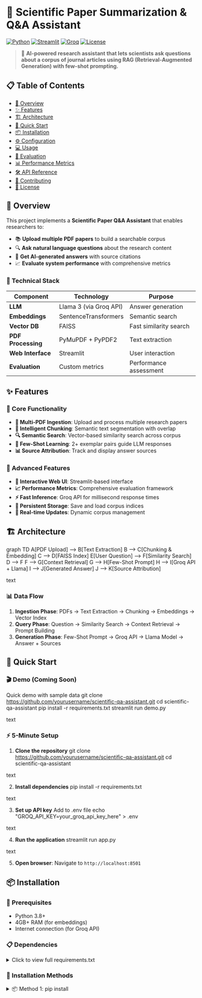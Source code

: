 
# 🔬 Scientific Paper Summarization & Q&A Assistant

[![Python](https://img.shields.io/badge/Python-3.8+-blue.svg)](https://python.org)
[![Streamlit](https://img.shields.io/badge/Streamlit-1.28+-red.svg)](https://streamlit.io)
[![Groq](https://img.shields.io/badge/Groq-API-green.svg)](https://groq.com)
[![License](https://img.shields.io/badge/License-MIT-yellow.svg)](LICENSE)

> 🚀 **AI-powered research assistant that lets scientists ask questions about a corpus of journal articles using RAG (Retrieval-Augmented Generation) with few-shot prompting.**

## 📋 Table of Contents

- [🎯 Overview](#-overview)
- [✨ Features](#-features)
- [🏗️ Architecture](#️-architecture)
- [🚀 Quick Start](#-quick-start)
- [📦 Installation](#-installation)
- [⚙️ Configuration](#️-configuration)
- [💻 Usage](#-usage)
- [🧪 Evaluation](#-evaluation)
- [📊 Performance Metrics](#-performance-metrics)
- [🛠️ API Reference](#️-api-reference)
- [🤝 Contributing](#-contributing)
- [📄 License](#-license)

## 🎯 Overview

This project implements a **Scientific Paper Q&A Assistant** that enables researchers to:

- 📚 **Upload multiple PDF papers** to build a searchable corpus
- 🔍 **Ask natural language questions** about the research content
- 🤖 **Get AI-generated answers** with source citations
- 📈 **Evaluate system performance** with comprehensive metrics

### 🔧 Technical Stack

| Component | Technology | Purpose |
|-----------|------------|---------|
| **LLM** | Llama 3 (via Groq API) | Answer generation |
| **Embeddings** | SentenceTransformers | Semantic search |
| **Vector DB** | FAISS | Fast similarity search |
| **PDF Processing** | PyMuPDF + PyPDF2 | Text extraction |
| **Web Interface** | Streamlit | User interaction |
| **Evaluation** | Custom metrics | Performance assessment |

## ✨ Features

### 🎯 Core Functionality
- **📄 Multi-PDF Ingestion**: Upload and process multiple research papers
- **🧩 Intelligent Chunking**: Semantic text segmentation with overlap
- **🔍 Semantic Search**: Vector-based similarity search across corpus
- **🤖 Few-Shot Learning**: 2+ exemplar pairs guide LLM responses
- **📊 Source Attribution**: Track and display answer sources

### 🌟 Advanced Features
- **🎨 Interactive Web UI**: Streamlit-based interface
- **📈 Performance Metrics**: Comprehensive evaluation framework
- **⚡ Fast Inference**: Groq API for millisecond response times
- **💾 Persistent Storage**: Save and load corpus indices
- **🔄 Real-time Updates**: Dynamic corpus management

## 🏗️ Architecture

graph TD
A[PDF Upload] --> B[Text Extraction]
B --> C[Chunking & Embedding]
C --> D[FAISS Index]
E[User Question] --> F[Similarity Search]
D --> F
F --> G[Context Retrieval]
G --> H[Few-Shot Prompt]
H --> I[Groq API + Llama]
I --> J[Generated Answer]
J --> K[Source Attribution]

text

### 📊 Data Flow

1. **Ingestion Phase**: PDFs → Text Extraction → Chunking → Embeddings → Vector Index
2. **Query Phase**: Question → Similarity Search → Context Retrieval → Prompt Building
3. **Generation Phase**: Few-Shot Prompt → Groq API → Llama Model → Answer + Sources

## 🚀 Quick Start

### 🎬 Demo (Coming Soon)
Quick demo with sample data
git clone https://github.com/yourusername/scientific-qa-assistant.git
cd scientific-qa-assistant
pip install -r requirements.txt
streamlit run demo.py

text

### ⚡ 5-Minute Setup

1. **Clone the repository**
git clone https://github.com/yourusername/scientific-qa-assistant.git
cd scientific-qa-assistant

text

2. **Install dependencies**
pip install -r requirements.txt

text

3. **Set up API key**
Add to .env file
echo "GROQ_API_KEY=your_groq_api_key_here" > .env

text

4. **Run the application**
streamlit run app.py

text

5. **Open browser**: Navigate to `http://localhost:8501`

## 📦 Installation

### 🐍 Prerequisites
- Python 3.8+
- 4GB+ RAM (for embeddings)
- Internet connection (for Groq API)

### 📋 Dependencies

<details>
<summary>Click to view full requirements.txt</summary>

streamlit>=1.28.0
sentence-transformers>=2.2.2
faiss-cpu>=1.7.4
PyMuPDF>=1.23.0
PyPDF2>=3.0.1
openai>=1.0.0
python-dotenv>=1.0.0
numpy>=1.24.0
scikit-learn>=1.3.0
pandas>=2.0.0
plotly>=5.15.0

text

</details>

### 🔧 Installation Methods

<details>
<summary>📦 Method 1: pip install</summary>

Create virtual environment
python -m venv venv
source venv/bin/activate # On Windows: venv\Scripts\activate
